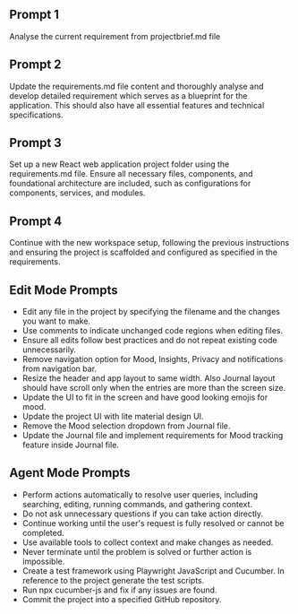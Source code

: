 ## Prompt 1
Analyse the current requirement from projectbrief.md file

## Prompt 2
Update the requirements.md file content and thoroughly analyse and develop detailed requirement which serves as a blueprint for the application. This should also have all essential features and technical specifications.

## Prompt 3
Set up a new React web application project folder using the requirements.md file. Ensure all necessary files, components, and foundational architecture are included, such as configurations for components, services, and modules.

## Prompt 4
Continue with the new workspace setup, following the previous instructions and ensuring the project is scaffolded and configured as specified in the requirements.

## Edit Mode Prompts
- Edit any file in the project by specifying the filename and the changes you want to make.
- Use comments to indicate unchanged code regions when editing files.
- Ensure all edits follow best practices and do not repeat existing code unnecessarily.
- Remove navigation option for Mood, Insights, Privacy and notifications from navigation bar.
- Resize the header and app layout to same width. Also Journal layout should have scroll only when the entries are more than the screen size.
- Update the UI to fit in the screen and have good looking emojis for mood.
- Update the project UI with lite material design UI.
- Remove the Mood selection dropdown from Journal file.
- Update the Journal file and implement requirements for Mood tracking feature inside Journal file.

## Agent Mode Prompts
- Perform actions automatically to resolve user queries, including searching, editing, running commands, and gathering context.
- Do not ask unnecessary questions if you can take action directly.
- Continue working until the user's request is fully resolved or cannot be completed.
- Use available tools to collect context and make changes as needed.
- Never terminate until the problem is solved or further action is impossible.
- Create a test framework using Playwright JavaScript and Cucumber. In reference to the project generate the test scripts.
- Run npx cucumber-js and fix if any issues are found.
- Commit the project into a specified GitHub repository.
